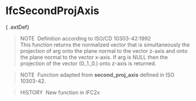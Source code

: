 # IfcSecondProjAxis

{ .extDef}
> NOTE&nbsp; Definition according to ISO/CD 10303-42:1992  
> This function returns the normalized vector that is simultaneously the projection of arg onto the plane normal to the vector z-axis and onto the plane normal to the vector x-axis. If arg is NULL then the projection of the vector (0.,1.,0.) onto z-axis is returned.

> NOTE&nbsp; Function adapted from **second_proj_axis** defined in ISO 10303-42.

> HISTORY&nbsp; New function in IFC2x
